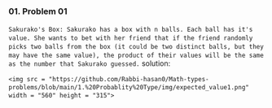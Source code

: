 ### 01. Problem 01
```Sakurako's Box: Sakurako has a box with n balls. Each ball has it's value. She wants to bet with her friend that if the friend randomly picks two balls from the box (it could be two distinct balls, but they may have the same value), the product of their values will be the same as the number that Sakurako guessed.```
solution:
```
<img src = "https://github.com/Rabbi-hasan0/Math-types-problems/blob/main/1.%20Probablity%20Type/img/expected_value1.png" width = "560" height = "315">
```
